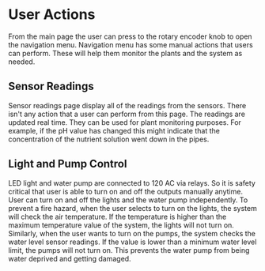 # User Actions

From the main page the user can press to the rotary encoder knob to open the navigation menu. Navigation menu has some manual actions that users can perform. These will help them monitor the plants and the system as needed.

## Sensor Readings

Sensor readings page display all of the readings from the sensors. There isn't any action that a user can perform from this page. The readings are updated real time. They can be used for plant monitoring purposes. For example, if the pH value has changed this might indicate that the concentration of the nutrient solution went down in the pipes. 

## Light and Pump Control

LED light and water pump are connected to 120 AC via relays. So it is safety critical that user is able to turn on and off the outputs manually anytime. User can turn on and off the lights and the water pump independently. To prevent a fire hazard, when the user selects to turn on the lights, the system will check the air temperature. If the temperature is higher than the maximum temperature value of the system, the lights will not turn on. Similarly, when the user wants to turn on the pumps, the system checks the water level sensor readings. If the value is lower than a minimum water level limit, the pumps will not turn on. This prevents the water pump from being water deprived and getting damaged. 


